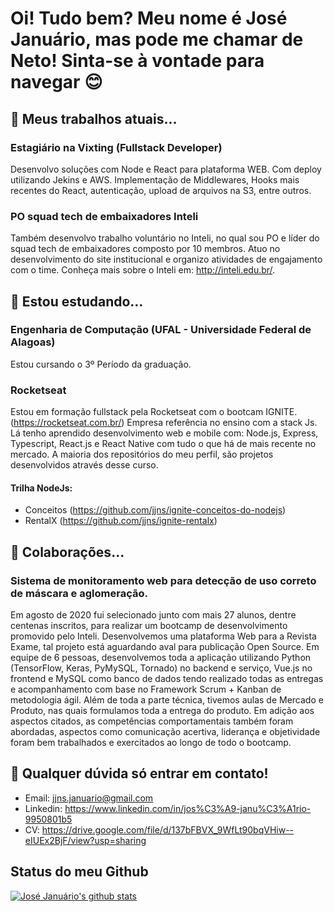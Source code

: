# Oi! Tudo bem? Meu nome é José Januário, mas pode me chamar de Neto! Sinta-se à vontade para navegar 😊

<!--
**jjns/jjns** is a ✨ _special_ ✨ repository because its `README.md` (this file) appears on your GitHub profile.

Here are some ideas to get you started:

- 🔭 I’m currently working on ...
- 🌱 I’m currently learning ...
- 👯 I’m looking to collaborate on ...
- 🤔 I’m looking for help with ...
- 💬 Ask me about ...
- 📫 How to reach me: ...
- 😄 Pronouns: ...
- ⚡ Fun fact: ...
-->

## 🔭 Meus trabalhos atuais...
  ### Estagiário na Vixting (Fullstack Developer)
  Desenvolvo soluções com Node e React para plataforma WEB. Com deploy utilizando Jekins e AWS. Implementação de Middlewares, Hooks mais recentes do React, autenticação, upload de arquivos na S3, entre outros. 
  
  
  ### PO squad tech de embaixadores Inteli
  Também desenvolvo trabalho voluntário no Inteli, no qual sou PO e líder do squad tech de embaixadores composto por 10 membros. Atuo no desenvolvimento do site institucional e organizo atividades de engajamento com o time. Conheça mais sobre o Inteli em: http://inteli.edu.br/.
  
## 🌱 Estou estudando...
  ### Engenharia de Computação (UFAL - Universidade Federal de Alagoas)
  Estou cursando o 3º Período da graduação.
  
  ### Rocketseat
  Estou em formação fullstack pela Rocketseat com o bootcam IGNITE. (https://rocketseat.com.br/) Empresa referência no ensino com a stack Js. Lá tenho aprendido desenvolvimento web e mobile com: Node.js, Express, Typescript, React.js e React Native com tudo o que há de mais recente no mercado. A maioria dos repositórios do meu perfil, são projetos desenvolvidos através desse curso. 
  #### Trilha NodeJs:
  - Conceitos (https://github.com/jjns/ignite-conceitos-do-nodejs)
  - RentalX (https://github.com/jjns/ignite-rentalx)
  
  

## 👯 Colaborações...
  ### Sistema de monitoramento web para detecção de uso correto de máscara e aglomeração.
  Em agosto de 2020 fui selecionado junto com mais 27 alunos, dentre centenas inscritos, para realizar um bootcamp de desenvolvimento promovido pelo Inteli. Desenvolvemos uma plataforma Web para a Revista Exame, tal projeto está aguardando aval para publicação Open Source. Em equipe de 6 pessoas, desenvolvemos toda a aplicação utilizando Python (TensorFlow, Keras, PyMySQL, Tornado) no backend e serviço, Vue.js no frontend e MySQL como banco de dados tendo realizado todas as entregas e acompanhamento com base no Framework Scrum + Kanban de metodologia ágil. Além de toda a parte técnica, tivemos aulas de Mercado e Produto, nas quais formulamos toda a entrega do produto. Em adição aos aspectos citados, as competências comportamentais também foram abordadas, aspectos como comunicação acertiva, liderança e objetividade foram bem trabalhados e exercitados ao longo de todo o bootcamp.
  

## 💬 Qualquer dúvida só entrar em contato!
  - Email: jjns.januario@gmail.com
  - Linkedin: https://www.linkedin.com/in/jos%C3%A9-janu%C3%A1rio-9950801b5
  - CV: https://drive.google.com/file/d/137bFBVX_9WfLt90bqVHiw--eIUEx2BjF/view?usp=sharing

## Status do meu Github
[![José Januário's github stats](https://github-readme-stats.vercel.app/api?username=jjns&show_icons=true&theme=radical)](https://github.com/jjns/github-readme-stats)
